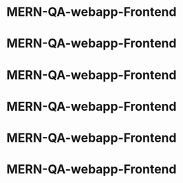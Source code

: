 # MERN-QA-webapp-Frontend
# MERN-QA-webapp-Frontend
# MERN-QA-webapp-Frontend
# MERN-QA-webapp-Frontend
# MERN-QA-webapp-Frontend
# MERN-QA-webapp-Frontend
